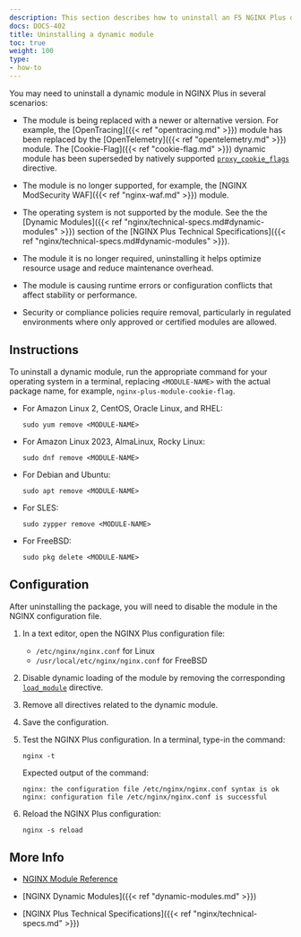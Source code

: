 ```yaml
---
description: This section describes how to uninstall an F5 NGINX Plus dynamic module.
docs: DOCS-402
title: Uninstalling a dynamic module
toc: true
weight: 100
type:
- how-to
---
```

You may need to uninstall a dynamic module in NGINX Plus in several scenarios: 

- The module is being replaced with a newer or alternative version. For example, the [OpenTracing]({{< ref "opentracing.md" >}}) module has been replaced by the [OpenTelemetry]({{< ref "opentelemetry.md" >}}) module. The [Cookie-Flag]({{< ref "cookie-flag.md" >}}) dynamic module has been superseded by natively supported [`proxy_cookie_flags`](https://nginx.org/en/docs/http/ngx_http_proxy_module.html#proxy_cookie_flags) directive.

- The module is no longer supported, for example, the [NGINX ModSecurity WAF]({{< ref "nginx-waf.md" >}}) module.

- The operating system is not supported by the module. See the the [Dynamic Modules]({{< ref "nginx/technical-specs.md#dynamic-modules" >}}) section of the [NGINX Plus Technical Specifications]({{< ref "nginx/technical-specs.md#dynamic-modules" >}}).

- The module it is no longer required, uninstalling it helps optimize resource usage and reduce maintenance overhead.

- The module is causing runtime errors or configuration conflicts that affect stability or performance.

- Security or compliance policies require removal, particularly in regulated environments where only approved or certified modules are allowed.

## Instructions

To uninstall a dynamic module, run the appropriate command for your operating system in a terminal, replacing `<MODULE-NAME>` with the actual package name, for example, `nginx-plus-module-cookie-flag`.

-  For Amazon Linux 2, CentOS, Oracle Linux, and RHEL:

   ```shell
   sudo yum remove <MODULE-NAME>
   ```

-  For Amazon Linux 2023, AlmaLinux, Rocky Linux:

   ```shell
   sudo dnf remove <MODULE-NAME>
   ```

-  For Debian and Ubuntu:

   ```shell
   sudo apt remove <MODULE-NAME>
   ```

-  For SLES:

   ```shell
   sudo zypper remove <MODULE-NAME>
   ```

-  For FreeBSD:

   ```shell
   sudo pkg delete <MODULE-NAME>
   ```

## Configuration

After uninstalling the package, you will need to disable the module in the NGINX configuration file.

1. In a text editor, open the NGINX Plus configuration file:
   - `/etc/nginx/nginx.conf` for Linux
   - `/usr/local/etc/nginx/nginx.conf` for FreeBSD

2. Disable dynamic loading of the module by removing the corresponding [`load_module`](https://nginx.org/en/docs/ngx_core_module.html#load_module) directive.

3. Remove all directives related to the dynamic module.

4. Save the configuration.

5. Test the NGINX Plus configuration. In a terminal, type-in the command:

    ```shell
    nginx -t
    ```

    Expected output of the command:

    ```shell
    nginx: the configuration file /etc/nginx/nginx.conf syntax is ok
    nginx: configuration file /etc/nginx/nginx.conf is successful
    ```

5. Reload the NGINX Plus configuration:

    ```shell
    nginx -s reload
    ```

## More Info

- [NGINX Module Reference](https://nginx.org/en/docs/)

- [NGINX Dynamic Modules]({{< ref "dynamic-modules.md" >}})

- [NGINX Plus Technical Specifications]({{< ref "nginx/technical-specs.md" >}})
